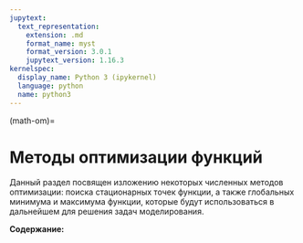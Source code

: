 ```yaml
---
jupytext:
  text_representation:
    extension: .md
    format_name: myst
    format_version: 3.0.1
    jupytext_version: 1.16.3
kernelspec:
  display_name: Python 3 (ipykernel)
  language: python
  name: python3
---
```


(math-om)=
# Методы оптимизации функций
Данный раздел посвящен изложению некоторых численных методов оптимизации: поиска стационарных точек функции, а также глобальных минимума и максимума функции, которые будут использоваться в дальнейшем для решения задач моделирования.

**Содержание:**

